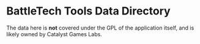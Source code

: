 # BattleTech Tools Data Directory

The data here is **not** covered under the GPL of the application itself, and is likely owned by Catalyst Games Labs.